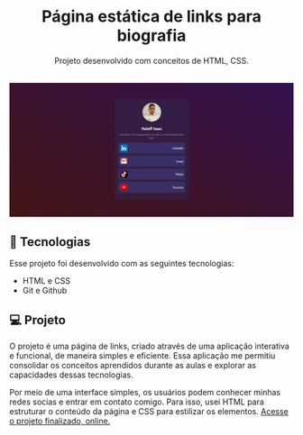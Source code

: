 <h1 align="center">Página estática de links para biografia</h1>

<p align="center">
Projeto desenvolvido com conceitos de HTML, CSS.<br/>
<br>

<p align="center">
    <img src="imagens/print-readme.png"></img>
</p>

## 🚀 Tecnologias

Esse projeto foi desenvolvido com as seguintes tecnologias:

- HTML e CSS
- Git e Github

## 💻 Projeto

O projeto é uma página de links, criado através de uma aplicação interativa e funcional, de maneira simples e eficiente. Essa aplicação me permitiu consolidar os conceitos aprendidos durante as aulas e explorar as capacidades dessas tecnologias.

Por meio de uma interface simples, os usuários podem conhecer minhas redes socias e entrar em contato comigo. Para isso, usei HTML para estruturar o conteúdo da página e CSS para estilizar os elementos. [Acesse o projeto finalizado, online.](https://haleffisaac.github.io/pagina-de-links-bio/)